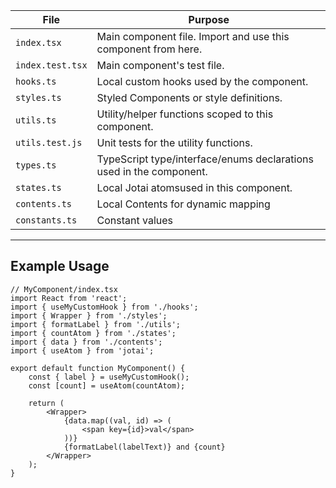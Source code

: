 | File             | Purpose                                                             |
| ---------------- | ------------------------------------------------------------------- |
| `index.tsx`      | Main component file. Import and use this component from here.       |
| `index.test.tsx` | Main component's test file.                                         |
| `hooks.ts`       | Local custom hooks used by the component.                           |
| `styles.ts`      | Styled Components or style definitions.                             |
| `utils.ts`       | Utility/helper functions scoped to this component.                  |
| `utils.test.js`  | Unit tests for the utility functions.                               |
| `types.ts`       | TypeScript type/interface/enums declarations used in the component. |
| `states.ts`      | Local Jotai atomsused in this component.                            |
| `contents.ts`    | Local Contents for dynamic mapping                                  |
| `constants.ts`   | Constant values                                                     |

---

## Example Usage

```tsx
// MyComponent/index.tsx
import React from 'react';
import { useMyCustomHook } from './hooks';
import { Wrapper } from './styles';
import { formatLabel } from './utils';
import { countAtom } from './states';
import { data } from './contents';
import { useAtom } from 'jotai';

export default function MyComponent() {
	const { label } = useMyCustomHook();
	const [count] = useAtom(countAtom);

	return (
		<Wrapper>
			{data.map((val, id) => (
				<span key={id}>val</span>
			))}
			{formatLabel(labelText)} and {count}
		</Wrapper>
	);
}
```
